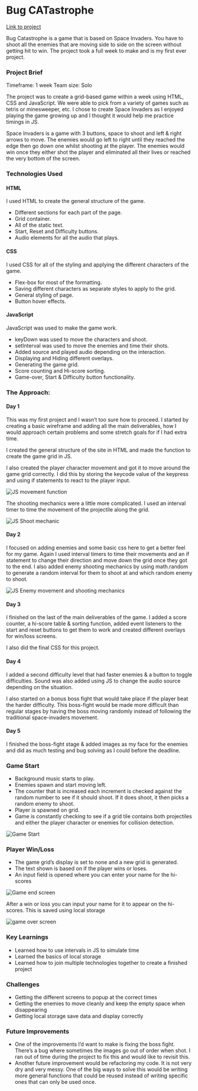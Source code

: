 # Bug CATastrophe

[Link to project](https://robertwmorgan.github.io/Projectone/)

Bug Catastrophe is a game that is based on Space Invaders. You have to shoot all the enemies that are moving side to side on the screen without getting hit to win. The project took a full week to make and is my first ever project.

### Project Brief

Timeframe: 1 week
Team size: Solo

The project was to create a grid-based game within a week using HTML, CSS and JavaScript. We were able to pick from a variety of games such as tetris or minesweeper, etc. I chose to create Space Invaders as I enjoyed playing the game growing up and I thought it would help me practice timings in JS.

Space Invaders is a game with 3 buttons, space to shoot and left & right arrows to move. The enemies would go left to right until they reached the edge then go down one whilst shooting at the player. The enemies would win once they either shot the player and eliminated all their lives or reached the very bottom of the screen.

### Technologies Used

#### HTML

I used HTML to create the general structure of the game.

- Different sections for each part of the page.
- Grid container.
- All of the static text.
- Start, Reset and Difficulty buttons.
- Audio elements for all the audio that plays.

#### CSS

I used CSS for all of the styling and applying the different characters of the game.

- Flex-box for most of the formatting.
- Saving different characters as separate styles to apply to the grid.
- General styling of page.
- Button hover effects.

#### JavaScript

JavaScript was used to make the game work.

- keyDown was used to move the characters and shoot.
- setInterval was used to move the enemies and time their shots.
- Added source and played audio depending on the interaction.
- Displaying and Hiding different overlays.
- Generating the game grid.
- Score counting and Hi-score sorting.
- Game-over, Start & Difficulty button functionality.


### The Approach:

#### Day 1

This was my first project and I wasn’t too sure how to proceed. I started by creating a basic wireframe and adding all the main deliverables, how I would approach certain problems and some stretch goals for if I had extra time.

I created the general structure of the site in HTML and made the function to create the game grid in JS.

I also created the player character movement and got it to move around the game grid correctly. I did this by storing the keycode value of the keypress and using if statements to react to the player input.


![JS movement function](assets/Readme%20Images/Screenshot%202022-06-20%20at%2014.51.27.png)

The shooting mechanics were a little more complicated. I used an interval timer to time the movement of the projectile along the grid.

![JS Shoot mechanic](assets/Readme%20Images/Screenshot%202022-06-20%20at%2015.10.39.png)

#### Day 2

I focused on adding enemies and some basic css here to get a better feel for my game. Again I used interval timers to time their movements and an if statement to change their direction and move down the grid once they got to the end. I also added enemy shooting mechanics by using math.random to generate a random interval for them to shoot at and which random enemy to shoot.

![JS Enemy movement and shooting mechanics](assets/Readme%20Images/Screenshot%202022-06-20%20at%2015.12.25.png)

#### Day 3

I finished on the last of the main deliverables of the game. I added a score counter, a hi-score table & sorting function, added event listeners to the start and reset buttons to get them to work and created different overlays for win/loss screens.

I also did the final CSS for this project.

#### Day 4

I added a second difficulty level that had faster enemies & a button to toggle difficulties. Sound was also added using JS to change the audio source depending on the situation.

I also started on a bonus boss fight that would take place if the player beat the harder difficulty. This boss-fight would be made more difficult than regular stages by having the boss moving randomly instead of following the traditional space-invaders movement.

#### Day 5

I finished the boss-fight stage & added images as my face for the enemies and did as much testing and bug solving as I could before the deadline. 

### Game Start

- Background music starts to play.
- Enemies spawn and start moving left.
- The counter that is increased each increment is checked against the random number to see if it should shoot. If it does shoot, it then picks a random enemy to shoot. 
- Player is spawned on grid.
- Game is constantly checking to see if a grid tile contains both projectiles and either the player character or enemies for collision detection.

![Game Start]( assets/Readme%20Images/game_start.PNG)

### Player Win/Loss

- The game grid’s display is set to none and a new grid is generated.
- The text shown is based on if the player wins or loses.
- An input field is opened where you can enter your name for the hi-scores

![Game end screen](assets/Readme%20Images/game_over.PNG)


After a win or loss you can input your name for it to appear on the hi-scores. This is saved using local storage

![game over screen](assets/Readme%20Images/end_screen.PNG)

### Key Learnings

- Learned how to use intervals in JS to simulate time
- Learned the basics of local storage
- Learned how to join multiple technologies together to create a finished project

### Challenges

- Getting the different screens to popup at the correct times
- Getting the enemies to move cleanly and keep the empty space when disappearing
- Getting local storage save data and display correctly

### Future Improvements

- One of the improvements I’d want to make is fixing the boss fight. There’s a bug where sometimes the images go out of order when shot. I ran out of time during the project to fix this and would like to revisit this.
- Another future improvement would be refactoring my code. It is not very dry and very messy. One of the big ways to solve this would be writing more general functions that could be reused instead of writing specific ones that can only be used once.
